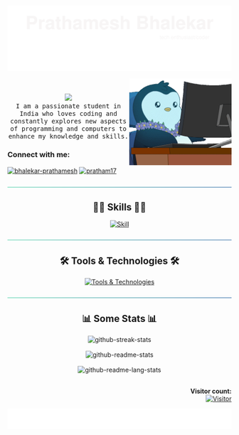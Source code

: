 <div align="center">

[![header](./assets/svg/header.svg)](https://prathamesh-b.github.io/)

<img align="right" alt="Coding" width="230" src="./assets/work-office.gif">

<div align="left">
  <p align="center">
      <br><br>
      <img  src="https://user-images.githubusercontent.com/5679180/79618120-0daffb80-80be-11ea-819e-d2b0fa904d07.gif" width="50px">
      <br>
      <samp >
      I am a passionate student in India who loves coding and constantly explores new aspects of programming and computers to enhance my knowledge and skills.
      </samp>
  </p>
  <h3 align="left">Connect with me:</h3>
  <p align="left">
    <a href="https://linkedin.com/in/bhalekar-prathamesh" target="blank"><img align="center" src="https://raw.githubusercontent.com/rahuldkjain/github-profile-readme-generator/master/src/images/icons/Social/linked-in-alt.svg" alt="bhalekar-prathamesh" height="30" width="40" /></a>
    <a href="https://www.leetcode.com/pratham17" target="blank"><img align="center" src="https://raw.githubusercontent.com/rahuldkjain/github-profile-readme-generator/master/src/images/icons/Social/leet-code.svg" alt="pratham17" height="30" width="40" /></a>
  </p>
</div>

[![hr](./assets/svg/hr.svg)](#skills)

## 👨‍💻 Skills 👨‍💻

[![Skill](https://skillicons.dev/icons?i=py,java,c,react,nextjs,javascript,ts,html,css,flask,django,php)](#)

[![hr](./assets/svg/hr.svg)](#tools--technologies)

## 🛠 Tools & Technologies 🛠

[![Tools & Technologies](https://skillicons.dev/icons?i=vscode,postgresql,mongodb,googlecloud,aws,mysql,linux,git,nodejs,tailwind,photoshop,docker,arduino)](#)

[![hr](./assets/svg/hr.svg)](#-learning)

## 📊 Some Stats 📊

<picture>
  <source media="(prefers-color-scheme: dark)" srcset="https://streak-stats.demolab.com/?user=Prathamesh-B&count_private=true&theme=react&border_radius=10">
  <img alt="github-streak-stats" src="https://streak-stats.demolab.com/?user=Prathamesh-B&count_private=true&theme=graywhite&border_radius=10">
</picture>
<br><br>
<picture>
  <source media="(prefers-color-scheme: dark)" srcset="https://github-readme-stats.vercel.app/api?username=Prathamesh-B&count_private=true&show_icons=true&theme=react&rank_icon=github&border_radius=10"/>
  <img alt="github-readme-stats" src="https://github-readme-stats.vercel.app/api?username=Prathamesh-B&count_private=true&show_icons=true&theme=graywhite&rank_icon=github&border_radius=10" />
</picture>
<br><br>
<picture>
  <source media="(prefers-color-scheme: dark)" srcset="https://github-readme-stats.vercel.app/api/top-langs/?username=Prathamesh-B&langs_count=8&layout=compact&theme=react&border_radius=10&size_weight=0.5&count_weight=0.5">
  <img alt="github-readme-lang-stats" src="https://github-readme-stats.vercel.app/api/top-langs/?username=Prathamesh-B&langs_count=8&layout=compact&theme=graywhite&border_radius=10&size_weight=0.5&count_weight=0.5">
</picture>
<br><br>

<!--START_SECTION:Chess-->
<!--END_SECTION:Chess-->

<p align="right"> 
  <strong>Visitor count:</strong><br>
  <a href="#">
    <img src="https://profile-counter.glitch.me/Prathamesh-B/count.svg" alt="Visitor" width="170px">
  </a>
</p>

[![footer](./assets/svg/footer.svg)](#)

</div>
